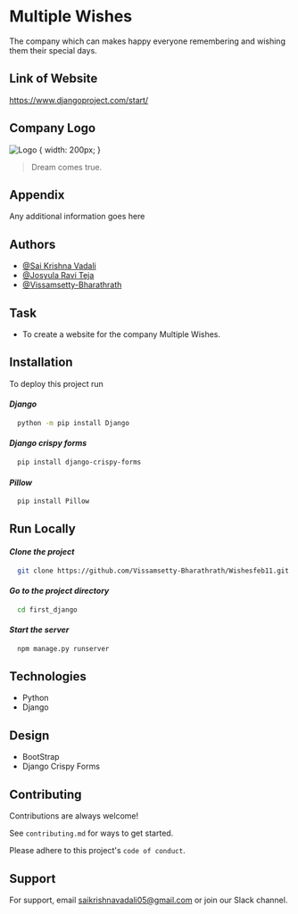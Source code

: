 
# Multiple Wishes

The company which can makes happy everyone remembering and wishing them their special days.


##  Link of Website

https://www.djangoproject.com/start/
## Company Logo

![Logo](https://github.com/Vissamsetty-Bharathrath/Wishesfeb11/blob/master/multiple_images.jpg) { width: 200px; }

> Dream comes true.
## Appendix

Any additional information goes here


## Authors

- [@Sai Krishna Vadali](https://github.com/saikrishnavadali05)
- [@Josyula Ravi Teja](https://github.com/ravitejasssihl)
- [@Vissamsetty-Bharathrath](https://github.com/Vissamsetty-Bharathrath)



## Task
+ To create a website for the company Multiple Wishes. 

## Installation

To deploy this project run

#### *Django* 
```bash
  python -m pip install Django
```
#### *Django crispy forms* 
```bash
  pip install django-crispy-forms
```
#### *Pillow* 
```bash
  pip install Pillow
```


## Run Locally

#### *Clone the project*

```bash
  git clone https://github.com/Vissamsetty-Bharathrath/Wishesfeb11.git
```

#### *Go to the project directory*

```bash
  cd first_django
```

#### *Start the server*

```bash
  npm manage.py runserver
```


## Technologies
- Python
- Django


## Design
- BootStrap
- Django Crispy Forms
## Contributing

Contributions are always welcome!

See `contributing.md` for ways to get started.

Please adhere to this project's `code of conduct`.


## Support

For support, email saikrishnavadali05@gmail.com or join our Slack channel.

